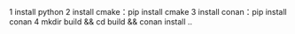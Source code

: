1 install python
2 install cmake：pip install cmake
3 install conan：pip install conan
4 mkdir build && cd build && conan install ..